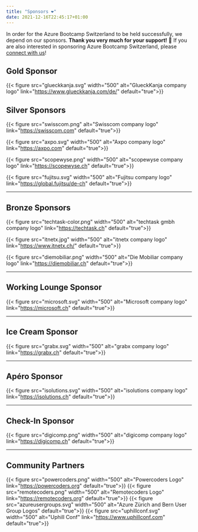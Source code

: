 ```yaml
---
title: "Sponsors ❤️"
date: 2021-12-16T22:45:17+01:00
---
```


In order for the Azure Bootcamp Switzerland to be held successfully, we depend on our sponsors. **Thank you very much for your support!** 🙏 If you are also interested in sponsoring Azure Bootcamp Switzerland, please [connect with us](mailto:info@azurebootcamp.ch)!

## Gold Sponsor
{{< figure src="glueckkanja.svg" width="500" alt="GlueckKanja company logo" link="https://www.glueckkanja.com/de/" default="true">}}

## Silver Sponsors
{{< figure src="swisscom.png" alt="Swisscom company logo" link="https://swisscom.com" default="true">}}

{{< figure src="axpo.svg" width="500" alt="Axpo company logo" link="https://axpo.com" default="true">}}

{{< figure src="scopewyse.png" width="500" alt="scopewyse company logo" link="https://scopewyse.ch" default="true">}}

{{< figure src="fujitsu.svg" width="500" alt="Fujitsu company logo" link="https://global.fujitsu/de-ch" default="true">}}

----

## Bronze Sponsors
{{< figure src="techtask-color.png" width="500" alt="techtask gmbh company logo" link="https://techtask.ch" default="true">}}

{{< figure src="itnetx.jpg" width="500" alt="itnetx company logo" link="https://www.itnetx.ch/" default="true">}}

{{< figure src="diemobiliar.png" width="500" alt="Die Mobiliar company logo" link="https://diemobiliar.ch" default="true">}}

----

## Working Lounge Sponsor
{{< figure src="microsoft.svg" width="500" alt="Microsoft company logo" link="https://microsoft.ch" default="true">}}

----

## Ice Cream Sponsor
{{< figure src="grabx.svg" width="500" alt="grabx company logo" link="https://grabx.ch" default="true">}}

----

## Apéro Sponsor
{{< figure src="isolutions.svg" width="500" alt="isolutions company logo" link="https://isolutions.ch" default="true">}}

----

## Check-In Sponsor
{{< figure src="digicomp.png" width="500" alt="digicomp company logo" link="https://digicomp.ch" default="true">}}

----

## Community Partners
{{< figure src="powercoders.png" width="500" alt="Powercoders Logo" link="https://powercoders.org" default="true">}}
{{< figure src="remotecoders.png" width="500" alt="Remotecoders Logo" link="https://remotecoders.org" default="true">}}
{{< figure src="azureusergroups.svg" width="500" alt="Azure Zürich and Bern User Group Logos" default="true">}}
{{< figure src="uphillconf.svg" width="500" alt="Uphill Conf" link="https://www.uphillconf.com" default="true">}}
